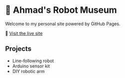 # 🤖 Ahmad's Robot Museum

Welcome to my personal site powered by GitHub Pages.

🔗 [Visit the live site](https://esteghlal1402.github.io)

## Projects
- Line-following robot
- Arduino sensor kit
- DIY robotic arm
